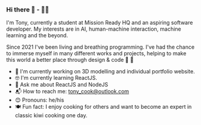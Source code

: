### Hi there 👋 - 👨‍💻

I'm Tony, currently a student at Mission Ready HQ and an aspiring software developer. My interests are in AI, human-machine interaction, machine learning and the beyond.  
  
Since 2021 I've been living and breathing programming. I've had the chance to immerse myself in many different works and projects, helping to make this world a better place through design & code 🌟 💖  
  
    
  
   * 📱  I'm currently working on 3D modelling and individual portfolio website.
   * 🤓 I'm currently learning ReactJS.  
   * 💬 Ask me about ReactJS and NodeJS  
   * 📬 How to reach me: tony_cook@outlook.com  
   * 😊 Pronouns: he/his  
   * 🍽️ Fun fact: I enjoy cooking for others and want to become an expert in classic kiwi cooking one day.  
 <br/>
 <br/> 
 <br/>
      
        
